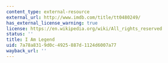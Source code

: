 ```yaml
---
content_type: external-resource
external_url: http://www.imdb.com/title/tt0480249/
has_external_license_warning: true
license: https://en.wikipedia.org/wiki/All_rights_reserved
status: ''
title: I Am Legend
uid: 7a78a831-9d0c-4925-887d-1124d6007a77
wayback_url: ''
---
```

